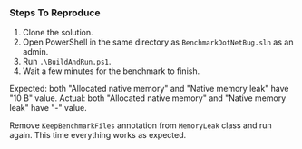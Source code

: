 ### Steps To Reproduce

1. Clone the solution.
2. Open PowerShell in the same directory as `BenchmarkDotNetBug.sln` as an admin.
3. Run `.\BuildAndRun.ps1`.
4. Wait a few minutes for the benchmark to finish.

Expected: both "Allocated native memory" and "Native memory leak" have "10 B" value.
Actual: both "Allocated native memory" and "Native memory leak" have "-" value.

Remove `KeepBenchmarkFiles` annotation from `MemoryLeak` class and run again. This time everything works as expected.
